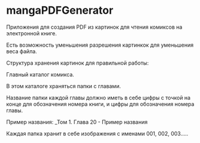 # mangaPDFGenerator
Приложения для создания PDF из картинок для чтения комиксов на электронной книге.

Есть возможность уменьшения разрешения картинкок для уменьшения веса файла.

Структура хранения картинок для правильной работы:

Главный каталог комикса.

В этом каталоге храняться папки с главами. 

Название папки каждой главы должно иметь в себе цифры с точкой на конце для обозначения номера книги, и цифры для обозначения номера главы.

Пример названия: _Том 1. Глава 20 - Пример названия

Каждая папка хранит в себе изображения с именами 001, 002, 003.....

